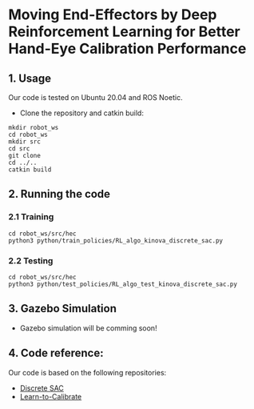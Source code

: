 # Moving End-Effectors by Deep Reinforcement Learning for Better Hand-Eye Calibration Performance 


## 1. Usage

Our code is tested on Ubuntu 20.04 and ROS Noetic.

- Clone the repository and catkin build:
```
mkdir robot_ws
cd robot_ws
mkdir src
cd src
git clone 
cd ../..
catkin build
```
## 2. Running the code

### 2.1 Training
```
cd robot_ws/src/hec
python3 python/train_policies/RL_algo_kinova_discrete_sac.py
```
### 2.2 Testing
```
cd robot_ws/src/hec
python3 python/test_policies/RL_algo_test_kinova_discrete_sac.py
```

## 3. Gazebo Simulation

- Gazebo simulation will be comming soon!

## 4. Code reference:

Our code is based on the following repositories:

- [Discrete SAC](https://github.com/BY571/SAC_discrete)
- [Learn-to-Calibrate](https://github.com/ethz-asl/Learn-to-Calibrate/tree/master?tab=readme-ov-file)
